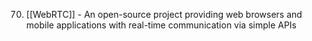 
70. [[WebRTC]] - An open-source project providing web browsers and mobile applications with real-time communication via simple APIs